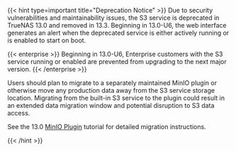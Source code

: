 &NewLine;

{{< hint type=important title="Deprecation Notice" >}}
Due to security vulnerabilities and maintainability issues, the S3 service is deprecated in TrueNAS 13.0 and removed in 13.3.
Beginning in 13.0-U6, the web interface generates an alert when the deprecated service is either actively running or is enabled to start on boot.

{{< enterprise >}}
Beginning in 13.0-U6, Enterprise customers with the S3 service running or enabled are prevented from upgrading to the next major version.
{{< /enterprise >}}

Users should plan to migrate to a separately maintained MinIO plugin or otherwise move any production data away from the S3 service storage location.
Migrating from the built-in S3 service to the plugin could result in an extended data migration window and potential disruption to S3 data access.

See the 13.0 [MinIO Plugin](https://www.truenas.com/docs/core/13.0/coretutorials/jailspluginsvms/plugins/minioplugin/) tutorial for detailed migration instructions.

{{< /hint >}}
